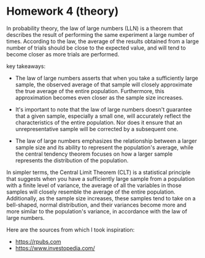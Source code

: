 
# Homework 4 (theory)

In probability theory, the law of large numbers (LLN) is a theorem that describes the result of performing the same experiment a large number of times. According to the law, the average of the results obtained from a large number of trials should be close to the expected value, and will tend to become closer as more trials are performed.

key takeaways:
  - The law of large numbers asserts that when you take a sufficiently large sample, the observed average of that sample will closely approximate the true average of the entire population. Furthermore, this approximation becomes even closer as the sample size increases.

  - It's important to note that the law of large numbers doesn't guarantee that a given sample, especially a small one, will accurately reflect the characteristics of the entire population. Nor does it ensure that an unrepresentative sample will be corrected by a subsequent one.

  - The law of large numbers emphasizes the relationship between a larger sample size and its ability to represent the population's average, while the central tendency theorem focuses on how a larger sample represents the distribution of the population.

In simpler terms, the Central Limit Theorem (CLT) is a statistical principle that suggests when you have a sufficiently large sample from a population with  a finite level of variance, the average of all the variables in those samples will closely resemble the average of the entire population. Additionally, as the sample size increases, these samples tend to take on a bell-shaped, normal distribution, and their variances become more and more similar to the population's variance, in accordance with the law of large numbers.

Here are the sources from which I took inspiration:
  
  - https://rpubs.com
  - https://www.investopedia.com/
    
